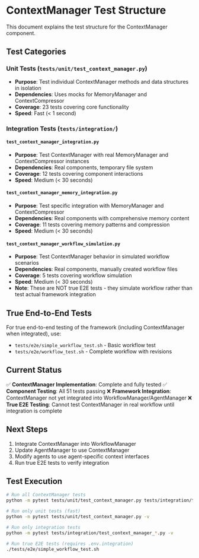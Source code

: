 # ContextManager Test Structure

This document explains the test structure for the ContextManager component.

## Test Categories

### Unit Tests (`tests/unit/test_context_manager.py`)
- **Purpose**: Test individual ContextManager methods and data structures in isolation
- **Dependencies**: Uses mocks for MemoryManager and ContextCompressor
- **Coverage**: 23 tests covering core functionality
- **Speed**: Fast (< 1 second)

### Integration Tests (`tests/integration/`)

#### `test_context_manager_integration.py`
- **Purpose**: Test ContextManager with real MemoryManager and ContextCompressor instances
- **Dependencies**: Real components, temporary file system
- **Coverage**: 12 tests covering component interactions
- **Speed**: Medium (< 30 seconds)

#### `test_context_manager_memory_integration.py`
- **Purpose**: Test specific integration with MemoryManager and ContextCompressor
- **Dependencies**: Real components with comprehensive memory content
- **Coverage**: 11 tests covering memory patterns and compression
- **Speed**: Medium (< 30 seconds)

#### `test_context_manager_workflow_simulation.py`
- **Purpose**: Test ContextManager behavior in simulated workflow scenarios
- **Dependencies**: Real components, manually created workflow files
- **Coverage**: 5 tests covering workflow simulation
- **Speed**: Medium (< 30 seconds)
- **Note**: These are NOT true E2E tests - they simulate workflow rather than test actual framework integration

## True End-to-End Tests

For true end-to-end testing of the framework (including ContextManager when integrated), use:
- `tests/e2e/simple_workflow_test.sh` - Basic workflow test
- `tests/e2e/workflow_test.sh` - Complete workflow with revisions

## Current Status

✅ **ContextManager Implementation**: Complete and fully tested
✅ **Component Testing**: All 51 tests passing
❌ **Framework Integration**: ContextManager not yet integrated into WorkflowManager/AgentManager
❌ **True E2E Testing**: Cannot test ContextManager in real workflow until integration is complete

## Next Steps

1. Integrate ContextManager into WorkflowManager
2. Update AgentManager to use ContextManager
3. Modify agents to use agent-specific context interfaces
4. Run true E2E tests to verify integration

## Test Execution

```bash
# Run all ContextManager tests
python -m pytest tests/unit/test_context_manager.py tests/integration/test_context_manager_*.py -v

# Run only unit tests (fast)
python -m pytest tests/unit/test_context_manager.py -v

# Run only integration tests
python -m pytest tests/integration/test_context_manager_*.py -v

# Run true E2E tests (requires .env.integration)
./tests/e2e/simple_workflow_test.sh
```